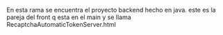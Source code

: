 En esta rama se encuentra el proyecto backend hecho en java.  este es la pareja del front q esta en el main y se llama RecaptchaAutomaticTokenServer.html
